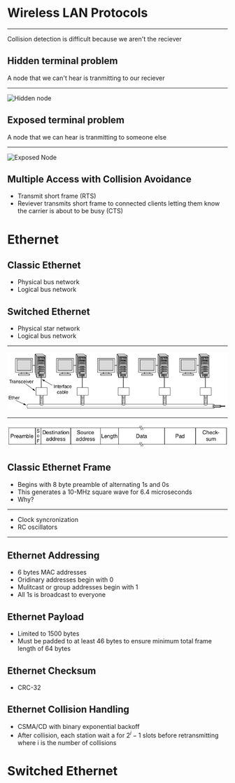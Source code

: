 Wireless LAN Protocols
======================

---

Collision detection is difficult because we aren't the reciever


Hidden terminal problem
-----------------------

A node that we can't hear is tranmitting to our reciever

---

![Hidden node](https://upload.wikimedia.org/wikipedia/commons/thumb/2/2b/Wifi_hidden_station_problem.svg/537px-Wifi_hidden_station_problem.svg.png)

Exposed terminal problem
------------------------

A node that we can hear is tranmitting to someone else

---

![Exposed Node](https://upload.wikimedia.org/wikipedia/commons/thumb/9/97/Exposed_terminal_problem.svg/800px-Exposed_terminal_problem.svg.png)

Multiple Access with Collision Avoidance
----------------------------------------

- Transmit short frame (RTS)
- Reviever transmits short frame to connected clients letting them know the carrier is about to be busy (CTS)

Ethernet
========

Classic Ethernet
----------------

- Physical bus network
- Logical bus network

Switched Ethernet
-----------------

- Physical star network
- Logical bus network

---

![Classic Ethernet Physical Layer](figures/4-13.png)

---

![Classic Ethernet Frame](figures/4-14.png)

Classic Ethernet Frame
----------------------

- Begins with 8 byte preamble of alternating 1s and 0s
- This generates a 10-MHz square wave for 6.4 microseconds
- Why?

---

- Clock syncronization
- RC oscillators

---

Ethernet Addressing
-------------------

- 6 bytes MAC addresses
- Oridinary addresses begin with 0
- Mulitcast or group addresses begin with 1
- All 1s is broadcast to everyone

Ethernet Payload
----------------

- Limited to 1500 bytes
- Must be padded to at least 46 bytes to ensure minimum total frame length of 64 bytes

Ethernet Checksum
-----------------

- CRC-32

Ethernet Collision Handling
---------------------------

- CSMA/CD with binary exponential backoff
- After collision, each station wait a for $2^i - 1$ slots before retransmitting where i is the number of collisions

Switched Ethernet
=================
